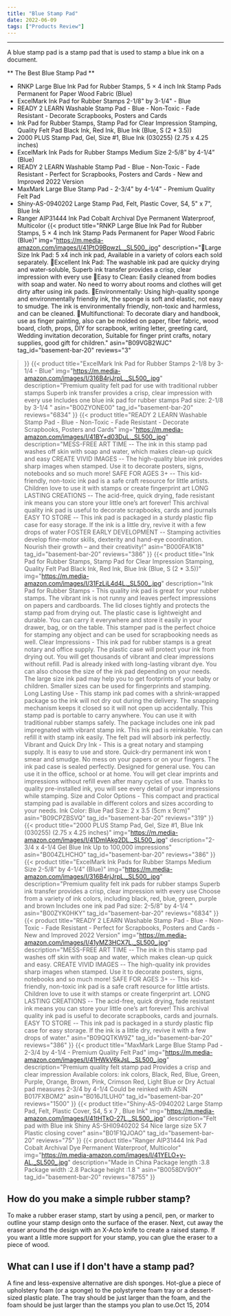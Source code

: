 ```yaml
---
title: "Blue Stamp Pad"
date: 2022-06-09
tags: ["Products Review"]
---
```


---


A blue stamp pad is a stamp pad that is used to stamp a blue ink on a document.

** The Best Blue Stamp Pad **
* RNKP Large Blue Ink Pad for Rubber Stamps, 5 × 4 inch Ink Stamp Pads Permanent for Paper Wood Fabric (Blue)
* ExcelMark Ink Pad for Rubber Stamps 2-1/8" by 3-1/4" - Blue
* READY 2 LEARN Washable Stamp Pad - Blue - Non-Toxic - Fade Resistant - Decorate Scrapbooks, Posters and Cards
* Ink Pad for Rubber Stamps, Stamp Pad for Clear Impression Stamping, Quality Felt Pad Black Ink, Red Ink, Blue Ink (Blue, S (2 * 3.5))
* 2000 PLUS Stamp Pad, Gel, Size #1, Blue Ink (030255) (2.75 x 4.25 inches)
* ExcelMark Ink Pads for Rubber Stamps Medium Size 2-5/8” by 4-1/4” (Blue)
* READY 2 LEARN Washable Stamp Pad - Blue - Non-Toxic - Fade Resistant - Perfect for Scrapbooks, Posters and Cards - New and Improved 2022 Version
* MaxMark Large Blue Stamp Pad - 2-3/4" by 4-1/4" - Premium Quality Felt Pad
* Shiny-AS-0940202 Large Stamp Pad, Felt, Plastic Cover, S4, 5" x 7", Blue Ink
* Ranger AIP31444 Ink Pad Cobalt Archival Dye Permanent Waterproof, Multicolor
{{< product 
title="RNKP Large Blue Ink Pad for Rubber Stamps, 5 × 4 inch Ink Stamp Pads Permanent for Paper Wood Fabric (Blue)"
img="https://m.media-amazon.com/images/I/41PtO9BpwzL._SL500_.jpg"
description="🎨Large Size Ink Pad: 5 x4 inch ink pad, Available in a variety of colors each sold separately. 🎨Excellent Ink Pad: The washable ink pad are quicky drying and water-soluble, Superb ink transfer provides a crisp, clear impression with every use 🎨Easy to Clean: Easily cleaned from bodies with soap and water. No need to worry about rooms and clothes will get dirty after using ink pads. 🎨Environmentally: Using high-quality sponge and environmentally friendly ink, the sponge is soft and elastic, not easy to smudge. The ink is environmentally friendly, non-toxic and harmless, and can be cleaned. 🎨Multifunctional: To decorate diary and handbook, use as finger painting, also can be molded on paper, fiber fabric, wood board, cloth, props, DIY for scrapbook, writing letter, greeting card, Wedding invitation decoration, Suitable for finger print crafts, notary supplies, good gift for children."
asin="B09VGB2WJC"
tag_id="basement-bar-20"
reviews="3"
>}} 
{{< product 
title="ExcelMark Ink Pad for Rubber Stamps 2-1/8  by 3-1/4  - Blue"
img="https://m.media-amazon.com/images/I/316B4rjJrpL._SL500_.jpg"
description="Premium quality felt pad for use with traditional rubber stamps Superb ink transfer provides a crisp, clear impression with every use Includes one blue ink pad for rubber stamps Pad size: 2-1/8  by 3-1/4 "
asin="B00ZYONE00"
tag_id="basement-bar-20"
reviews="6834"
>}} 
{{< product 
title="READY 2 LEARN Washable Stamp Pad - Blue - Non-Toxic - Fade Resistant - Decorate Scrapbooks, Posters and Cards"
img="https://m.media-amazon.com/images/I/41BY+d03DuL._SL500_.jpg"
description="MESS-FREE ART TIME -- The ink in this stamp pad washes off skin with soap and water, which makes clean-up quick and easy CREATE VIVID IMAGES -- The high-quality blue ink provides sharp images when stamped. Use it to decorate posters, signs, notebooks and so much more! SAFE FOR AGES 3+ -- This kid-friendly, non-toxic ink pad is a safe craft resource for little artists. Children love to use it with stamps or create fingerprint art LONG LASTING CREATIONS -- The acid-free, quick drying, fade resistant ink means you can store your little one’s art forever! This archival quality ink pad is useful to decorate scrapbooks, cards and journals EASY TO STORE -- This ink pad is packaged in a sturdy plastic flip case for easy storage. If the ink is a little dry, revive it with a few drops of water FOSTER EARLY DEVELOPMENT -- Stamping activities develop fine-motor skills, dexterity and hand-eye coordination. Nourish their growth – and their creativity!"
asin="B000FA1K18"
tag_id="basement-bar-20"
reviews="386"
>}} 
{{< product 
title="Ink Pad for Rubber Stamps, Stamp Pad for Clear Impression Stamping, Quality Felt Pad Black Ink, Red Ink, Blue Ink (Blue, S (2 * 3.5))"
img="https://m.media-amazon.com/images/I/31FzLiL4d4L._SL500_.jpg"
description="Ink Pad for Rubber Stamps - This quality ink pad is great for your rubber stamps. The vibrant ink is not runny and leaves perfect impressions on papers and cardboards. The lid closes tightly and protects the stamp pad from drying out. The plastic case is lightweight and durable. You can carry it everywhere and store it easily in your drawer, bag, or on the table. This stamper pad is the perfect choice for stamping any object and can be used for scrapbooking needs as well. Clear Impressions - This ink pad for rubber stamps is a great notary and office supply. The plastic case will protect your ink from drying out. You will get thousands of vibrant and clear impressions without refill. Pad is already inked with long-lasting vibrant dye. You can also choose the size of the ink pad depending on your needs. The large size ink pad may help you to get footprints of your baby or children. Smaller sizes can be used for fingerprints and stamping. Long Lasting Use - This stamp ink pad comes with a shrink-wrapped package so the ink will not dry out during the delivery. The snapping mechanism keeps it closed so it will not open up accidentally. This stamp pad is portable to carry anywhere. You can use it with traditional rubber stamps safely. The package includes one ink pad impregnated with vibrant stamp ink. This ink pad is reinkable. You can refill it with stamp ink easily. The felt pad will absorb ink perfectly. Vibrant and Quick Dry Ink - This is a great notary and stamping supply. It is easy to use and store. Quick-dry permanent ink won t smear and smudge. No mess on your papers or on your fingers. The ink pad case is sealed perfectly. Designed for general use. You can use it in the office, school or at home. You will get clear imprints and impressions without refill even after many cycles of use. Thanks to quality pre-installed ink, you will see every detail of your impressions while stamping. Size and Color Options - This compact and practical stamping pad is available in different colors and sizes according to your needs. Ink Color: Blue Pad Size: 2  x 3.5  (5cm x 9cm)"
asin="B09CPZBSVQ"
tag_id="basement-bar-20"
reviews="319"
>}} 
{{< product 
title="2000 PLUS Stamp Pad, Gel, Size #1, Blue Ink (030255) (2.75 x 4.25 inches)"
img="https://m.media-amazon.com/images/I/41DmIAkg2DL._SL500_.jpg"
description="2-3/4  x 4-1/4  Gel Blue Ink Up to 100,000 impressions"
asin="B004ZLHCHO"
tag_id="basement-bar-20"
reviews="386"
>}} 
{{< product 
title="ExcelMark Ink Pads for Rubber Stamps Medium Size 2-5/8” by 4-1/4” (Blue)"
img="https://m.media-amazon.com/images/I/316B4rjJrpL._SL500_.jpg"
description="Premium quality felt ink pads for rubber stamps Superb ink transfer provides a crisp, clear impression with every use Choose from a variety of ink colors, including black, red, blue, green, purple and brown Includes one ink pad Pad size: 2-5/8” by 4-1/4 "
asin="B00ZYK0HKY"
tag_id="basement-bar-20"
reviews="6834"
>}} 
{{< product 
title="READY 2 LEARN Washable Stamp Pad - Blue - Non-Toxic - Fade Resistant - Perfect for Scrapbooks, Posters and Cards - New and Improved 2022 Version"
img="https://m.media-amazon.com/images/I/41yMZ3HCX7L._SL500_.jpg"
description="MESS-FREE ART TIME -- The ink in this stamp pad washes off skin with soap and water, which makes clean-up quick and easy. CREATE VIVID IMAGES -- The high-quality ink provides sharp images when stamped. Use it to decorate posters, signs, notebooks and so much more! SAFE FOR AGES 3+ -- This kid-friendly, non-toxic ink pad is a safe craft resource for little artists. Children love to use it with stamps or create fingerprint art. LONG LASTING CREATIONS -- The acid-free, quick drying, fade resistant ink means you can store your little one’s art forever! This archival quality ink pad is useful to decorate scrapbooks, cards and journals. EASY TO STORE -- This ink pad is packaged in a sturdy plastic flip case for easy storage. If the ink is a little dry, revive it with a few drops of water."
asin="B09QQTKW9Z"
tag_id="basement-bar-20"
reviews="386"
>}} 
{{< product 
title="MaxMark Large Blue Stamp Pad - 2-3/4  by 4-1/4  - Premium Quality Felt Pad"
img="https://m.media-amazon.com/images/I/41HWkV6kJsL._SL500_.jpg"
description="Premium quality felt stamp pad Provides a crisp and clear impression Available colors: ink colors, Black, Red, Blue, Green, Purple, Orange, Brown, Pink, Crimson Red, Light Blue or Dry Actual pad measures 2-3/4  by 4-1/4  Could be reinked with ASIN B017FXBOM2"
asin="B016J1LUH0"
tag_id="basement-bar-20"
reviews="1500"
>}} 
{{< product 
title="Shiny-AS-0940202 Large Stamp Pad, Felt, Plastic Cover, S4, 5  x 7 , Blue Ink"
img="https://m.media-amazon.com/images/I/41tHTkO-27L._SL500_.jpg"
description="Felt pad with Blue ink Shiny AS-SHI0940202 S4 Nice large size 5X 7 Plastic closing cover"
asin="B01F1QJOAO"
tag_id="basement-bar-20"
reviews="75"
>}} 
{{< product 
title="Ranger AIP31444 Ink Pad Cobalt Archival Dye Permanent Waterproof, Multicolor"
img="https://m.media-amazon.com/images/I/41YELO+y-AL._SL500_.jpg"
description="Made in China Package length :3.8  Package width :2.8  Package height :1.8 "
asin="B0058DV90Y"
tag_id="basement-bar-20"
reviews="8755"
>}} 
## How do you make a simple rubber stamp?
To make a rubber eraser stamp, start by using a pencil, pen, or marker to outline your stamp design onto the surface of the eraser. Next, cut away the eraser around the design with an X-Acto knife to create a raised stamp. If you want a little more support for your stamp, you can glue the eraser to a piece of wood.

## What can I use if I don't have a stamp pad?
A fine and less-expensive alternative are dish sponges. Hot-glue a piece of upholstery foam (or a sponge) to the polystyrene foam tray or a dessert-sized plastic plate. The tray should be just larger than the foam, and the foam should be just larger than the stamps you plan to use.Oct 15, 2014

